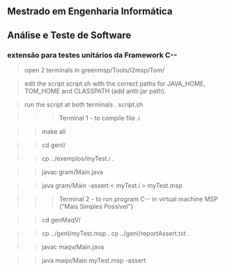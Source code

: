 ## Mestrado em Engenharia Informática
## Análise e Teste de Software
### extensão para testes unitários da Framework C--

> open 2 terminals in greenmsp/Tools/i2msp/Tom/

> edit the script script.sh with the correct paths for JAVA_HOME, TOM_HOME and CLASSPATH (add antlr.jar path).

> run the script at both terminals
. script.sh 

>>>Terminal 1 - to compile file .i

>>make all

>>cd genI/

>>cp ../exemplos/myTest.i .

>>javac gram/Main.java

>>java gram/Main -assert  < myTest.i > myTest.msp

>>>Terminal 2 - to run program C-- in virtual machine MSP ("Mais Simples Possível")

>>cd genMaqV/

>>cp ../genI/myTest.msp .
>>cp ../genI/reportAssert.txt .

>>javac maqv/Main.java

>>java maqv/Main myTest.msp -assert
